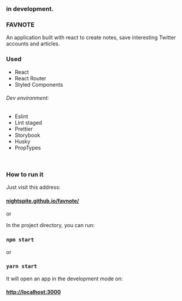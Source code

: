 ### in development.

### FAVNOTE

An application built with react to create notes, save interesting Twitter accounts and articles.

### Used

- React
- React Router
- Styled Components

###### Dev environment:

- Eslint
- Lint staged
- Prettier
- Storybook
- Husky
- PropTypes

<br>

### How to run it

Just visit this address:

#### [nightspite.github.io/favnote/](nightspite.github.io/favnote/)

or

In the project directory, you can run: <br>

### `npm start`

or

### `yarn start`

It will open an app in the development mode on:

#### [http://localhost:3000](http://localhost:3000)
